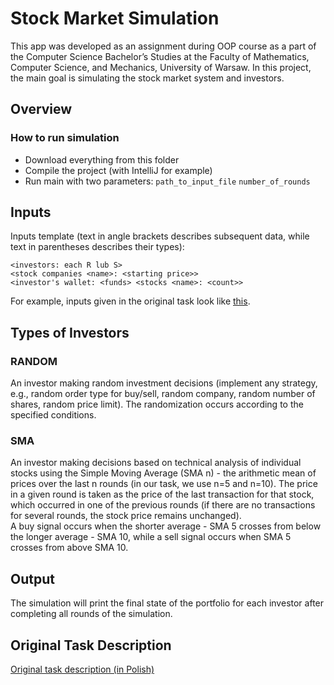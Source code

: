 
# Stock Market Simulation

This app was developed as an assignment during OOP course as a part of the Computer Science Bachelor’s Studies at the Faculty of Mathematics, Computer Science, and Mechanics, University of Warsaw. In this project, the main goal is simulating the stock market system and investors.

## Overview

### How to run simulation
- Download everything from this folder
- Compile the project (with IntelliJ for example)
- Run main with two parameters: `path_to_input_file` `number_of_rounds`

## Inputs

Inputs template (text in angle brackets describes subsequent data, while text in parentheses describes their types):

```
<investors: each R lub S>
<stock companies <name>: <starting price>>
<investor's wallet: <funds> <stocks <name>: <count>>
```

For example, inputs given in the original task look like [this](tbd).

## Types of Investors

### RANDOM
An investor making random investment decisions (implement any strategy, e.g., random order type for buy/sell, random company, random number of shares, random price limit). The randomization occurs according to the specified conditions.

### SMA
An investor making decisions based on technical analysis of individual stocks using the Simple Moving Average (SMA n) - the arithmetic mean of prices over the last n rounds (in our task, we use n=5 and n=10). The price in a given round is taken as the price of the last transaction for that stock, which occurred in one of the previous rounds (if there are no transactions for several rounds, the stock price remains unchanged).  
A buy signal occurs when the shorter average - SMA 5 crosses from below the longer average - SMA 10, while a sell signal occurs when SMA 5 crosses from above SMA 10.

## Output

The simulation will print the final state of the portfolio for each investor after completing all rounds of the simulation.

## Original Task Description

[Original task description (in Polish)](tbd)
